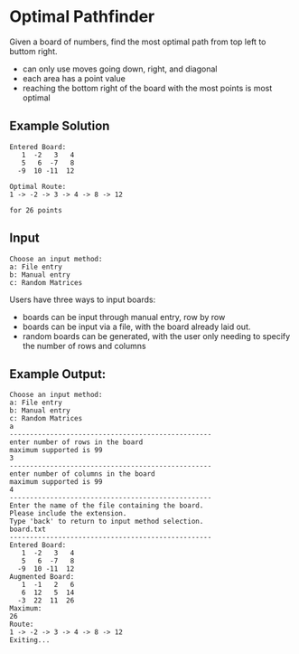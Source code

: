# Optimal Pathfinder

Given a board of numbers, find the most optimal path from top left to buttom right.
  - can only use moves going down, right, and diagonal
  - each area has a point value
  - reaching the bottom right of the board with the most points is most optimal
  
## Example Solution
```
Entered Board:
   1  -2   3   4
   5   6  -7   8
  -9  10 -11  12
  
Optimal Route:
1 -> -2 -> 3 -> 4 -> 8 -> 12

for 26 points
 ```
 
## Input

```
Choose an input method:
a: File entry
b: Manual entry
c: Random Matrices
```
Users have three ways to input boards:
  - boards can be input through manual entry, row by row
  - boards can be input via a file, with the board already laid out.
  - random boards can be generated, with the user only needing to specify the number of rows and columns
  
## Example Output:
```
Choose an input method:
a: File entry
b: Manual entry
c: Random Matrices
a
--------------------------------------------------
enter number of rows in the board
maximum supported is 99
3
--------------------------------------------------
enter number of columns in the board
maximum supported is 99
4
--------------------------------------------------
Enter the name of the file containing the board.
Please include the extension.
Type 'back' to return to input method selection.
board.txt
--------------------------------------------------
Entered Board:
   1  -2   3   4
   5   6  -7   8
  -9  10 -11  12
Augmented Board:
   1  -1   2   6
   6  12   5  14
  -3  22  11  26
Maximum:
26
Route:
1 -> -2 -> 3 -> 4 -> 8 -> 12
Exiting...
```

